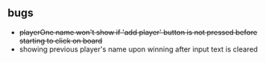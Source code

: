 ## bugs

- ~~playerOne name won't show if 'add player' button is not pressed before starting to click on board~~
- showing previous player's name upon winning after input text is cleared 